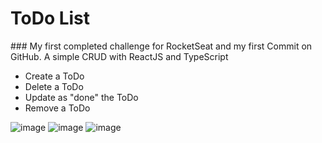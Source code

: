 <h1> ToDo List </h1>
### My first completed challenge for RocketSeat and my first Commit on GitHub. A simple CRUD with ReactJS and TypeScript

+ Create a ToDo
+ Delete a ToDo
+ Update as "done" the ToDo
+ Remove a ToDo


![image](https://user-images.githubusercontent.com/102184515/202512228-ef55525d-85f3-4d24-85c2-f3ade57ffc43.png)
![image](https://user-images.githubusercontent.com/102184515/202512330-c97a5400-5fc4-42bf-b936-9b98813e1f19.png)
![image](https://user-images.githubusercontent.com/102184515/202512410-783a718d-b384-45ba-b45b-f1e5844f13c2.png)

